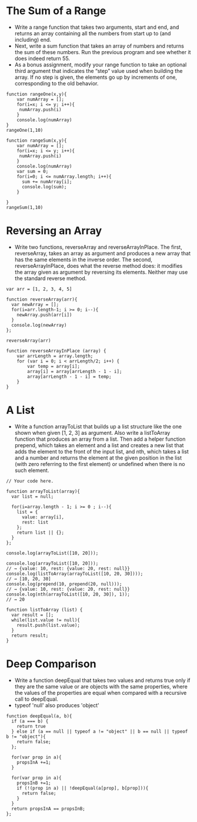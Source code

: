 # The Sum of a Range
- Write a range function that takes two arguments, start and end, and returns an array containing all the numbers from start up to (and including) end.
- Next, write a sum function that takes an array of numbers and returns the sum of these numbers. Run the previous program and see whether it does indeed return 55.
- As a bonus assignment, modify your range function to take an optional third argument that indicates the “step” value used when building the array. If no step is given, the elements go up by increments of one, corresponding to the old behavior.

````
function rangeOne(x,y){
    var numArray = [];
    for(i=x; i <= y; i++){
     numArray.push(i)
    }
    console.log(numArray)
}
rangeOne(1,10)
````

````
function rangeSum(x,y){
    var numArray = [];
    for(i=x; i <= y; i++){
     numArray.push(i)
    }
    console.log(numArray)
    var sum = 0;
    for(i=0; i <= numArray.length; i++){
      sum += numArray[i];
      console.log(sum);
    }

}
rangeSum(1,10)
````

# Reversing an Array
- Write two functions, reverseArray and reverseArrayInPlace. The first, reverseArray, takes an array as argument and produces a new array that has the same elements in the inverse order. The second, reverseArrayInPlace, does what the reverse method does: it modifies the array given as argument by reversing its elements. Neither may use the standard reverse method.

````
var arr = [1, 2, 3, 4, 5]

function reverseArray(arr){
  var newArray = [];
  for(i=arr.length-1; i >= 0; i--){
    newArray.push(arr[i])
  }
  console.log(newArray)
};

reverseArray(arr)
````

````
function reverseArrayInPlace (array) {
    var arrLength = array.length;
    for (var i = 0; i < arrLength/2; i++) {
        var temp = array[i];
        array[i] = array[arrLength - 1 - i];
        array[arrLength - 1 - i] = temp;
    }
}
````

# A List
- Write a function arrayToList that builds up a list structure like the one shown when given [1, 2, 3] as argument. Also write a listToArray function that produces an array from a list. Then add a helper function prepend, which takes an element and a list and creates a new list that adds the element to the front of the input list, and nth, which takes a list and a number and returns the element at the given position in the list (with zero referring to the first element) or undefined when there is no such element.

```
// Your code here.

function arrayToList(array){
  var list = null;

  for(i=array.length - 1; i >= 0 ; i--){
    list = {
      value: array[i],
      rest: list
    };
    return list || {};
  }
};

console.log(arrayToList([10, 20]));

console.log(arrayToList([10, 20]));
// → {value: 10, rest: {value: 20, rest: null}}
console.log(listToArray(arrayToList([10, 20, 30])));
// → [10, 20, 30]
console.log(prepend(10, prepend(20, null)));
// → {value: 10, rest: {value: 20, rest: null}}
console.log(nth(arrayToList([10, 20, 30]), 1));
// → 20

function listToArray (list) {
  var result = [];
  while(list.value != null){
    result.push(list.value);
  }
  return result;
}

```

# Deep Comparison
- Write a function deepEqual that takes two values and returns true only if they are the same value or are objects with the same properties, where the values of the properties are equal when compared with a recursive call to deepEqual.
- typeof 'null' also produces 'object'

```
function deepEqual(a, b){
  if (a === b) {
    return true
  } else if (a == null || typeof a != "object" || b == null || typeof b != "object"){
    return false;
  };

  for(var prop in a){
    propsInA +=1;
  }

  for(var prop in a){
    propsInB +=1;
    if (!(prop in a) || !deepEqual(a[prop], b[prop])){
      return false;
    }
  }
  return propsInA == propsInB;
};

```
